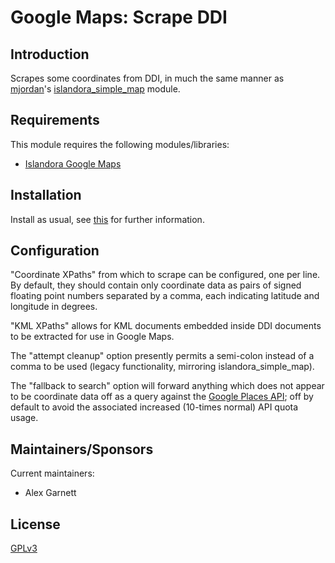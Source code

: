 # Google Maps: Scrape DDI

## Introduction

Scrapes some coordinates from DDI, in much the same manner as [mjordan](https://github.com/mjordan)'s [islandora_simple_map](https://github.com/mjordan/islandora_simple_map) module.

## Requirements

This module requires the following modules/libraries:

* [Islandora Google Maps](https://github.com/discoverygarden/islandora_gmap)

## Installation

Install as usual, see [this](https://drupal.org/documentation/install/modules-themes/modules-7) for further information.

## Configuration

"Coordinate XPaths" from which to scrape can be configured, one per line. By default, they should contain only coordinate data as pairs of signed floating point numbers separated by a comma, each indicating latitude and longitude in degrees.

"KML XPaths" allows for KML documents embedded inside DDI documents to be extracted for use in Google Maps.

The "attempt cleanup" option presently permits a semi-colon instead of a comma to be used (legacy functionality, mirroring islandora_simple_map).

The "fallback to search" option will forward anything which does not appear to be coordinate data off as a query against the [Google Places API](https://developers.google.com/places/web-service/search#TextSearchRequests); off by default to avoid the associated increased (10-times normal) API quota usage.

## Maintainers/Sponsors

Current maintainers:

* Alex Garnett

## License

[GPLv3](http://www.gnu.org/licenses/gpl-3.0.txt)
